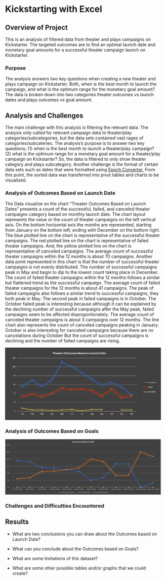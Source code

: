 # Kickstarting with Excel

## Overview of Project

This is an analysis of filtered data from theater and plays campaigns on Kickstarter. The targeted outcomes are to find an optimal launch date and monetary goal amounts for a successful theater campaign launch on Kickstarter.

### Purpose

The analysis answers two key questions when creating a new theater and plays campaign on Kickstarter. Both, when is the best month to launch the campaign, and what is the optimum range for the monetary goal amount? The data is broken down into two categories theater outcomes vs launch dates and plays outcomes vs goal amount. 

## Analysis and Challenges

The main challenge with this analysis is filtering the relevant data. The analysis only called for relevant campaign data to theater/play categories/subcategories, but the data sets contained vast rages of categories/subcateries. The analysis’s purpose is to answer two key questions; (1) when is the best month to launch a theater/play campaign? (2) what is the optimum range for a monetary goal amount for a theater/play campaign on Kickstarter? So, the data is filtered to only show theater category and plays subcategory. Another challenge is the format of certain data sets such as dates that were formatted using [Epoch Converter.](https://www.epochconverter.com/)
From this point, the sorted data was transferred into pivot tables and charts to be visualized.

### Analysis of Outcomes Based on Launch Date

The Data visualize on the chart “Theater Outcomes Based on Launch Dates” presents a count of the successful, failed, and canceled theater campaigns category based on monthly launch date. The chart layout represents the value or the count of theater campaigns on the left vertical axis. On the bottom horizontal axis the months are represented, starting from January on the bottom left; ending with December on the bottom right. The blue plotted line on the chart is representative of the successful theater campaigns. The red plotted line on the chart is representative of failed theater campaigns. And, the yellow plotted line on the chart is representative of canceled campaigns. The average count of successful theater campaigns within the 12 months is about 70 campaigns. Another data point represented in this chart is that the number of successful theater campaigns is not evenly distributed. The number of successful campaigns peak in May and begin to dip to the lowest count taking place in December. The count of failed theater campaigns within the 12 months follows a similar but flattened trend as the successful campaign. The average count of failed theater campaigns for the 12 months is about 41 campaigns. The peak of failed campaigns also follows a similar trend to successful campaigns, they both peak in May. The second peak in failed campaigns is in October. The October failed peak is interesting because although it can be explained by the declining number of successful campaigns after the May peak, failed campaigns seem to be affected disproportionately. The average count of canceled theater campaigns is about 3 campaigns over 12 months. The line chart also represents the count of canceled campaigns peaking in January. October is also interesting for canceled campaigns because there are no cancelations during October But the count of successful campaigns is declining and the number of failed campaigns are rising.

![Theater_Outcomes_vs_Launch.png](resources/Theater_Outcomes_vs_Launch.png)

### Analysis of Outcomes Based on Goals

![Outcomes_vs_Goals.png](resources/Outcomes_vs_Goals.png)

### Challenges and Difficulties Encountered

## Results

- What are two conclusions you can draw about the Outcomes based on Launch Date?

- What can you conclude about the Outcomes based on Goals?

- What are some limitations of this dataset?

- What are some other possible tables and/or graphs that we could create?
